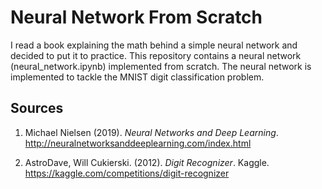 # Neural Network From Scratch
I read a book explaining the math behind a simple neural network and decided to put it to practice. This repository contains a neural network (neural_network.ipynb) implemented from scratch. The neural network is implemented to tackle the MNIST digit classification problem.

## Sources
1. Michael Nielsen (2019). *Neural Networks and Deep Learning*. http://neuralnetworksanddeeplearning.com/index.html

2. AstroDave, Will Cukierski. (2012). *Digit Recognizer*. Kaggle. https://kaggle.com/competitions/digit-recognizer
